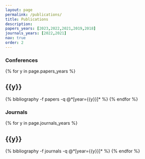 ```yaml
---
layout: page
permalink: /publications/
title: Publications
description: 
papers_years: [2023,2022,2021,2019,2018]
journals_years: [2022,2021]
nav: true
order: 2
---
```


### Conferences

<div class="publications">

{% for y in page.papers_years %}
  <h2 class="year">{{y}}</h2>
  {% bibliography -f papers -q @*[year={{y}}]* %}
{% endfor %}

</div>

### Journals

<div class="publications">

{% for y in page.journals_years %}
  <h2 class="year">{{y}}</h2>
  {% bibliography -f journals -q @*[year={{y}}]* %}
{% endfor %}

</div>